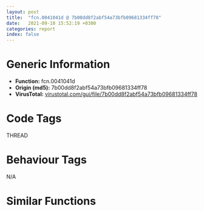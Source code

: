 ```yaml
---
layout: post
title:  "fcn.0041041d @ 7b00dd8f2abf54a73bfb09681334ff78"
date:   2021-09-10 15:52:19 +0300
categories: report
index: false
---
```


# Generic Information
- **Function:** fcn.0041041d
- **Origin (md5):** 7b00dd8f2abf54a73bfb09681334ff78
- **VirusTotal:** [virustotal.com/gui/file/7b00dd8f2abf54a73bfb09681334ff78][virustotal_ref]

# Code Tags
<span class="tag" id="THREAD">THREAD</span>


# Behaviour Tags
<span class="bhv-tag" id="na">N/A</span>

# Similar Functions
<script type="text/javascript" src="https://www.gstatic.com/charts/loader.js"></script>
<script type="text/javascript">

    google.charts.load('current', {'packages':['corechart']});
    google.charts.setOnLoadCallback(drawChart);

    function drawChart() {
    var data = new google.visualization.DataTable();
        data.addColumn('number', 'X');
        data.addColumn('number', 'Y');
        data.addColumn({type: 'string', role: 'tooltip', 'p': {'html': true}});
        data.addColumn({'type': 'string', 'role': 'style'});
        
        data.addRows([
    [-65.68069458007812, -60.569366455078125, '<b><a href="/report/fcn.0041041d@7b00dd8f2abf54a73bfb09681334ff78">fcn.0041041d</a><br>@7b00dd8f2abf54a73bfb09681334ff78</b><br>push 4<br>mov eax, 0x44f631<br>call fcn.004377ae<br>mov esi, ecx<br>mov dword[ebp-0x10], esi<br>call fcn.00410dab<br>xor edi, edi<br>cmp dword[ebp+8], edi<br>mov dword[ebp-4], edi<br>mov dword[esi], vtable.CWinApp.0<br>je 0x410451<br>push dword[ebp+8]<br>call fcn.00439492<br>pop ecx<br>mov dword[esi+0x50], eax<br>jmp 0x410454<br>mov dword[esi+0x50], edi<br>call fcn.0041c41f<br>mov ebx, eax<br>cmp ebx, edi<br>jne 0x410464<br>call fcn.0040e77b<br>lea ecx, [ebx+0x74]<br>call fcn.0041005c<br>cmp eax, edi<br>je 0x41045f<br>mov dword[eax+4], esi<br>call dword[sym.imp.KERNEL32.dll_GetCurrentThread]<br>mov dword[esi+0x2c], eax<br>call dword[sym.imp.KERNEL32.dll_GetCurrentThreadId]<br>mov dword[esi+0x30], eax<br>mov dword[ebx+4], esi<br>mov dword[esi+0x44], edi<br>mov dword[esi+0x7c], edi<br>mov dword[esi+0x64], edi<br>mov dword[esi+0x68], edi<br>mov dword[esi+0x54], edi<br>mov dword[esi+0x60], edi<br>mov dword[esi+0x88], edi<br>mov dword[esi+0x58], edi<br>mov word[esi+0x92], di<br>mov word[esi+0x90], di<br>mov dword[esi+0x48], edi<br>mov dword[esi+0x8c], edi<br>mov dword[esi+0x80], edi<br>mov dword[esi+0x84], edi<br>mov dword[esi+0x70], edi<br>mov dword[esi+0x74], edi<br>mov dword[esi+0x94], edi<br>mov dword[esi+0x9c], edi<br>mov dword[esi+0x5c], edi<br>mov dword[esi+0x6c], edi<br>mov dword[esi+0x98], 0x200<br>mov eax, esi<br>call fcn.0043784d<br>ret 4<br><eoc> ', 'point { fill-color: #e0440e; }'],
[-150.321044921875, 53.225067138671875, '<b><a href="/report/fcn.00421cf7@59aef7c08025d70f84c85db2092fc99e">fcn.00421cf7</a><br>@59aef7c08025d70f84c85db2092fc99e</b><br>mov eax, 0x4258ad<br>call fcn.0040d210<br>push ecx<br>push ebx<br>push esi<br>mov esi, ecx<br>push edi<br>mov dword[ebp-0x10], esi<br>call fcn.0042219a<br>xor edi, edi<br>cmp dword[ebp+8], edi<br>mov dword[ebp-4], edi<br>mov dword[esi], vtable.CWinApp.0<br>je 0x421d2d<br>push dword[ebp+8]<br>call fcn.0040d82b<br>pop ecx<br>mov dword[esi+0x4c], eax<br>jmp 0x421d30<br>mov dword[esi+0x4c], edi<br>call fcn.004225a4<br>mov ebx, eax<br>push 0x421c6f<br>lea ecx, [ebx+0x1070]<br>call fcn.004234b3<br>mov dword[eax+4], esi<br>call dword[sym.imp.KERNEL32.dll_GetCurrentThread]<br>mov dword[esi+0x28], eax<br>call dword[sym.imp.KERNEL32.dll_GetCurrentThreadId]<br>mov ecx, dword[ebp-0xc]<br>mov dword[esi+0x2c], eax<br>mov dword[ebx+4], esi<br>mov dword[esi+0x40], edi<br>mov dword[esi+0x78], edi<br>mov dword[esi+0x60], edi<br>mov dword[esi+0x64], edi<br>mov dword[esi+0x50], edi<br>mov dword[esi+0x5c], edi<br>mov dword[esi+0x84], edi<br>mov dword[esi+0x54], edi<br>mov word[esi+0x8e], di<br>mov word[esi+0x8c], di<br>mov dword[esi+0x44], edi<br>mov dword[esi+0x88], edi<br>mov dword[esi+0x7c], edi<br>mov dword[esi+0x80], edi<br>mov dword[esi+0x6c], edi<br>mov dword[esi+0x70], edi<br>mov dword[esi+0x90], edi<br>mov dword[esi+0x98], edi<br>mov dword[esi+0x58], edi<br>mov dword[esi+0x68], edi<br>pop edi<br>mov dword[esi+0x94], 0x200<br>mov eax, esi<br>pop esi<br>pop ebx<br>mov dword<br>leave <br>ret 4<br><eoc> ', 'null'],
[67.11070251464844, 126.57931518554688, '<b><a href="/report/fcn.0040c577@d4e56c7d970c209a3a2b3c4b4cc5e586">fcn.0040c577</a><br>@d4e56c7d970c209a3a2b3c4b4cc5e586</b><br>mov eax, 0x40dfc4<br>call fcn.00402500<br>push ecx<br>push ebx<br>push esi<br>mov esi, ecx<br>push edi<br>mov dword[ebp-0x10], esi<br>call fcn.0040c8d1<br>xor edi, edi<br>mov dword[esi], vtable.CWinApp.0<br>cmp dword[ebp+8], edi<br>mov dword[ebp-4], edi<br>je 0x40c5ad<br>push dword[ebp+8]<br>call fcn.0040251f<br>pop ecx<br>mov dword[esi+0x78], eax<br>jmp 0x40c5b0<br>mov dword[esi+0x78], edi<br>call fcn.0040d374<br>mov ebx, eax<br>push 0x40c884<br>lea ecx, [ebx+0x1070]<br>call fcn.0040cf45<br>mov dword[eax+4], esi<br>call dword[sym.imp.KERNEL32.dll_GetCurrentThread]<br>mov dword[esi+0x28], eax<br>call dword[sym.imp.KERNEL32.dll_GetCurrentThreadId]<br>mov ecx, dword[ebp-0xc]<br>mov dword[esi+0x2c], eax<br>mov dword[ebx+4], esi<br>mov dword[esi+0x68], edi<br>mov dword[esi+0x8c], edi<br>mov dword[esi+0x90], edi<br>mov dword[esi+0x7c], edi<br>mov dword[esi+0x88], edi<br>mov dword[esi+0xa8], edi<br>mov dword[esi+0x80], edi<br>mov word[esi+0xb2], di<br>mov word[esi+0xb0], di<br>mov dword[esi+0x70], edi<br>mov dword[esi+0xac], edi<br>mov dword[esi+0xa0], edi<br>mov dword[esi+0xa4], edi<br>mov dword[esi+0x94], edi<br>mov dword[esi+0x98], edi<br>mov dword[esi+0xb4], edi<br>mov dword[esi+0xbc], edi<br>mov dword[esi+0x84], edi<br>mov dword[esi+0xb8], 0x200<br>mov eax, esi<br>pop edi<br>pop esi<br>pop ebx<br>mov dword<br>leave <br>ret 4<br><eoc> ', 'null'],
[-29.68724822998047, 54.5770378112793, '<b><a href="/report/fcn.1000298a@481b545f5c18f2fce1caac67ddc419e8">fcn.1000298a</a><br>@481b545f5c18f2fce1caac67ddc419e8</b><br>push 4<br>mov eax, 0x1004d0b5<br>call fcn.1002289a<br>mov esi, ecx<br>mov dword[ebp-0x10], esi<br>call fcn.10003db9<br>xor edi, edi<br>cmp dword[ebp+8], edi<br>mov dword[ebp-4], edi<br>mov dword[esi], vtable.CWinApp.0<br>je 0x100029be<br>push dword[ebp+8]<br>call fcn.100238c4<br>pop ecx<br>mov dword[esi+0x50], eax<br>jmp 0x100029c1<br>mov dword[esi+0x50], edi<br>call fcn.10005f79<br>mov ebx, eax<br>cmp ebx, edi<br>jne 0x100029d1<br>call fcn.100073a7<br>lea ecx, [ebx+0x74]<br>call fcn.100022ee<br>cmp eax, edi<br>je 0x100029cc<br>mov dword[eax+4], esi<br>call dword[sym.imp.KERNEL32.dll_GetCurrentThread]<br>mov dword[esi+0x2c], eax<br>call dword[sym.imp.KERNEL32.dll_GetCurrentThreadId]<br>mov dword[esi+0x30], eax<br>mov dword[ebx+4], esi<br>mov dword[esi+0x44], edi<br>mov dword[esi+0x7c], edi<br>mov dword[esi+0x64], edi<br>mov dword[esi+0x68], edi<br>mov dword[esi+0x54], edi<br>mov dword[esi+0x60], edi<br>mov dword[esi+0x88], edi<br>mov dword[esi+0x58], edi<br>mov word[esi+0x92], di<br>mov word[esi+0x90], di<br>mov dword[esi+0x48], edi<br>mov dword[esi+0x8c], edi<br>mov dword[esi+0x80], edi<br>mov dword[esi+0x84], edi<br>mov dword[esi+0x70], edi<br>mov dword[esi+0x74], edi<br>mov dword[esi+0x94], edi<br>mov dword[esi+0x9c], edi<br>mov dword[esi+0x5c], edi<br>mov dword[esi+0x6c], edi<br>mov dword[esi+0x98], 0x200<br>mov eax, esi<br>call fcn.10022972<br>ret 4<br><eoc> ', 'null'],
[68.70156860351562, -15.235422134399414, '<b><a href="/report/fcn.0055392e@c60344b51fa39a329b92557d24ff7670">fcn.0055392e</a><br>@c60344b51fa39a329b92557d24ff7670</b><br>push 4<br>mov eax, 0x5a3db2<br>call fcn.0057a5e0<br>mov esi, ecx<br>mov dword[ebp-0x10], esi<br>call fcn.00557565<br>xor edi, edi<br>mov dword[ebp-4], edi<br>mov dword[esi], vtable.CWinApp.0<br>cmp dword[ebp+8], edi<br>je 0x553962<br>push dword[ebp+8]<br>call fcn.0057a781<br>pop ecx<br>mov dword[esi+0x50], eax<br>jmp 0x553965<br>mov dword[esi+0x50], edi<br>call fcn.0055825b<br>mov ebx, eax<br>cmp ebx, edi<br>jne 0x553975<br>call fcn.005546ed<br>lea ecx, [ebx+0x74]<br>call fcn.0055362b<br>cmp eax, edi<br>je 0x553970<br>mov dword[eax+4], esi<br>call dword[sym.imp.KERNEL32.dll_GetCurrentThread]<br>mov dword[esi+0x2c], eax<br>call dword[sym.imp.KERNEL32.dll_GetCurrentThreadId]<br>mov dword[esi+0x30], eax<br>mov dword[ebx+4], esi<br>xor eax, eax<br>mov word[esi+0x92], ax<br>mov word[esi+0x90], ax<br>mov dword[esi+0x44], edi<br>mov dword[esi+0x7c], edi<br>mov dword[esi+0x64], edi<br>mov dword[esi+0x68], edi<br>mov dword[esi+0x54], edi<br>mov dword[esi+0x60], edi<br>mov dword[esi+0x88], edi<br>mov dword[esi+0x58], edi<br>mov dword[esi+0x48], edi<br>mov dword[esi+0x8c], edi<br>mov dword[esi+0x80], edi<br>mov dword[esi+0x84], edi<br>mov dword[esi+0x70], edi<br>mov dword[esi+0x74], edi<br>mov dword[esi+0x94], edi<br>mov dword[esi+0x9c], edi<br>mov dword[esi+0x5c], edi<br>mov dword[esi+0x6c], edi<br>mov dword[esi+0x98], 0x200<br>mov eax, esi<br>call fcn.0057a6b8<br>ret 4<br><eoc> ', 'null'],
[-68.25305938720703, 168.8879852294922, '<b><a href="/report/fcn.004be01a@3e981d1767f44f5fe2446a49ffe52f4e">fcn.004be01a</a><br>@3e981d1767f44f5fe2446a49ffe52f4e</b><br>mov eax, 0x4c4c94<br>call fcn.004a5564<br>push ecx<br>push ebx<br>push esi<br>mov esi, ecx<br>push edi<br>mov dword[ebp-0x10], esi<br>call fcn.004be4f4<br>xor edi, edi<br>mov dword[esi], vtable.CWinApp.0<br>cmp dword[ebp+8], edi<br>mov dword[ebp-4], edi<br>je 0x4be050<br>push dword[ebp+8]<br>call fcn.004a5d91<br>pop ecx<br>mov dword[esi+0x78], eax<br>jmp 0x4be053<br>mov dword[esi+0x78], edi<br>call fcn.004bd917<br>mov ebx, eax<br>push 0x4bd989<br>lea ecx, [ebx+0x1070]<br>call fcn.004bde9f<br>mov dword[eax+4], esi<br>call dword[sym.imp.KERNEL32.dll_GetCurrentThread]<br>mov dword[esi+0x28], eax<br>call dword[sym.imp.KERNEL32.dll_GetCurrentThreadId]<br>mov ecx, dword[ebp-0xc]<br>mov dword[esi+0x2c], eax<br>mov dword[ebx+4], esi<br>mov dword[esi+0x68], edi<br>mov dword[esi+0x8c], edi<br>mov dword[esi+0x90], edi<br>mov dword[esi+0x7c], edi<br>mov dword[esi+0x88], edi<br>mov dword[esi+0xa8], edi<br>mov dword[esi+0x80], edi<br>mov word[esi+0xb2], di<br>mov word[esi+0xb0], di<br>mov dword[esi+0x70], edi<br>mov dword[esi+0xac], edi<br>mov dword[esi+0xa0], edi<br>mov dword[esi+0xa4], edi<br>mov dword[esi+0x94], edi<br>mov dword[esi+0x98], edi<br>mov dword[esi+0xb4], edi<br>mov dword[esi+0xbc], edi<br>mov dword[esi+0x84], edi<br>mov dword[esi+0xb8], 0x200<br>mov eax, esi<br>pop edi<br>pop esi<br>pop ebx<br>mov dword<br>leave <br>ret 4<br><eoc> ', 'null'],

        ]);

    var options = {
        title: 'Similarity Plot',
        legend: 'none',
        colors: ['#dedbd9', '#e6693e', '#ec8f6e', '#f3b49f', '#f6c7b6'],
        tooltip: {isHtml: true, trigger: 'both'},
        explorer: {
        actions: ["dragToZoom", "rightClickToReset"],
        },
        chartArea: {
        width: '80%',
        height: '80%'
        },
        width: '100%',
        height: '100%'
    };

    var chart = new google.visualization.ScatterChart(document.getElementById('chart_div'));

    chart.draw(data, options);
    }
    
</script>


<div id="chart_div" style="width: 100%px; height: 100%;"></div>

# Disassembled Code
{% highlight nasm %}

push 4
mov eax, 0x44f631
call fcn.004377ae
mov esi, ecx
mov dword[ebp-0x10], esi
call fcn.00410dab
xor edi, edi
cmp dword[ebp+8], edi
mov dword[ebp-4], edi
mov dword[esi], vtable.CWinApp.0
je 0x410451
push dword[ebp+8]
call fcn.00439492
pop ecx
mov dword[esi+0x50], eax
jmp 0x410454
mov dword[esi+0x50], edi
call fcn.0041c41f
mov ebx, eax
cmp ebx, edi
jne 0x410464
call fcn.0040e77b
lea ecx, [ebx+0x74]
call fcn.0041005c
cmp eax, edi
je 0x41045f
mov dword[eax+4], esi
call dword[sym.imp.KERNEL32.dll_GetCurrentThread]
mov dword[esi+0x2c], eax
call dword[sym.imp.KERNEL32.dll_GetCurrentThreadId]
mov dword[esi+0x30], eax
mov dword[ebx+4], esi
mov dword[esi+0x44], edi
mov dword[esi+0x7c], edi
mov dword[esi+0x64], edi
mov dword[esi+0x68], edi
mov dword[esi+0x54], edi
mov dword[esi+0x60], edi
mov dword[esi+0x88], edi
mov dword[esi+0x58], edi
mov word[esi+0x92], di
mov word[esi+0x90], di
mov dword[esi+0x48], edi
mov dword[esi+0x8c], edi
mov dword[esi+0x80], edi
mov dword[esi+0x84], edi
mov dword[esi+0x70], edi
mov dword[esi+0x74], edi
mov dword[esi+0x94], edi
mov dword[esi+0x9c], edi
mov dword[esi+0x5c], edi
mov dword[esi+0x6c], edi
mov dword[esi+0x98], 0x200
mov eax, esi
call fcn.0043784d
ret 4

{% endhighlight %}

[virustotal_ref]: https://www.virustotal.com/gui/file/7b00dd8f2abf54a73bfb09681334ff78